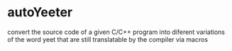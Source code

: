 # autoYeeter
convert the source code of a given C/C++ program into diferent variations of the word yeet that are still translatable by the compiler via macros
